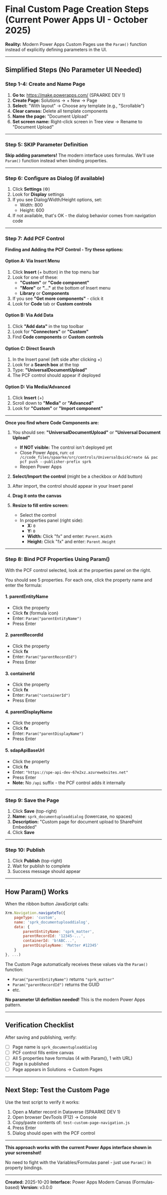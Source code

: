 # Final Custom Page Creation Steps (Current Power Apps UI - October 2025)

**Reality:** Modern Power Apps Custom Pages use the `Param()` function instead of explicitly defining parameters in the UI.

---

## Simplified Steps (No Parameter UI Needed)

### Step 1-4: Create and Name Page

1. **Go to:** https://make.powerapps.com/ (SPAARKE DEV 1)
2. **Create Page:** Solutions → + New → Page
3. **Select:** "With layout" → Choose any template (e.g., "Scrollable")
4. **Clear canvas:** Delete all template components
5. **Name the page:** "Document Upload"
6. **Set screen name:** Right-click screen in Tree view → Rename to "Document Upload"

---

### Step 5: SKIP Parameter Definition

**Skip adding parameters!** The modern interface uses formulas. We'll use `Param()` function instead when binding properties.

---

### Step 6: Configure as Dialog (if available)

1. Click **Settings** (⚙️)
2. Look for **Display** settings
3. If you see Dialog/Width/Height options, set:
   - Width: 800
   - Height: 600
4. If not available, that's OK - the dialog behavior comes from navigation code

---

### Step 7: Add PCF Control

**Finding and Adding the PCF Control - Try these options:**

#### Option A: Via Insert Menu
1. Click **Insert** (+ button) in the top menu bar
2. Look for one of these:
   - **"Custom"** or **"Code component"**
   - **"More"** or **"..."** at the bottom of Insert menu
   - **Library** or **Components**
3. If you see **"Get more components"** - click it
4. Look for **Code** tab or **Custom controls**

#### Option B: Via Add Data
1. Click **"Add data"** in the top toolbar
2. Look for **"Connectors"** or **"Custom"**
3. Find **Code components** or **Custom controls**

#### Option C: Direct Search
1. In the Insert panel (left side after clicking +)
2. Look for a **Search box** at the top
3. Type: **"UniversalDocumentUpload"**
4. The PCF control should appear if deployed

#### Option D: Via Media/Advanced
1. Click **Insert** (+)
2. Scroll down to **"Media"** or **"Advanced"**
3. Look for **"Custom"** or **"Import component"**

---

**Once you find where Code Components are:**

1. You should see: **"UniversalDocumentUpload"** or **"Universal Document Upload"**
   - **If NOT visible:** The control isn't deployed yet
   - Close Power Apps, run: `cd /c/code_files/spaarke/src/controls/UniversalQuickCreate && pac pcf push --publisher-prefix sprk`
   - Reopen Power Apps

2. **Select/Import the control** (might be a checkbox or Add button)

3. After import, the control should appear in your Insert panel

4. **Drag it onto the canvas**

5. **Resize to fill entire screen:**
   - Select the control
   - In properties panel (right side):
     - **X:** `0`
     - **Y:** `0`
     - **Width:** Click "fx" and enter: `Parent.Width`
     - **Height:** Click "fx" and enter: `Parent.Height`

---

### Step 8: Bind PCF Properties Using Param()

With the PCF control selected, look at the properties panel on the right.

You should see 5 properties. For each one, click the property name and enter the formula:

#### 1. parentEntityName
- Click the property
- Click **fx** (formula icon)
- Enter: `Param("parentEntityName")`
- Press Enter

#### 2. parentRecordId
- Click the property
- Click **fx**
- Enter: `Param("parentRecordId")`
- Press Enter

#### 3. containerId
- Click the property
- Click **fx**
- Enter: `Param("containerId")`
- Press Enter

#### 4. parentDisplayName
- Click the property
- Click **fx**
- Enter: `Param("parentDisplayName")`
- Press Enter

#### 5. sdapApiBaseUrl
- Click the property
- Click **fx**
- Enter: `"https://spe-api-dev-67e2xz.azurewebsites.net"`
- Press Enter
- **Note:** No `/api` suffix - the PCF control adds it internally

---

### Step 9: Save the Page

1. Click **Save** (top-right)
2. **Name:** `sprk_documentuploaddialog` (lowercase, no spaces)
3. **Description:** "Custom page for document upload to SharePoint Embedded"
4. Click **Save**

---

### Step 10: Publish

1. Click **Publish** (top-right)
2. Wait for publish to complete
3. Success message should appear

---

## How Param() Works

When the ribbon button JavaScript calls:
```javascript
Xrm.Navigation.navigateTo({
    pageType: 'custom',
    name: 'sprk_documentuploaddialog',
    data: {
        parentEntityName: 'sprk_matter',
        parentRecordId: '12345-...',
        containerId: 'b!ABC...',
        parentDisplayName: 'Matter #12345'
    }
}, ...)
```

The Custom Page automatically receives these values via the `Param()` function:
- `Param("parentEntityName")` returns `"sprk_matter"`
- `Param("parentRecordId")` returns the GUID
- etc.

**No parameter UI definition needed!** This is the modern Power Apps pattern.

---

## Verification Checklist

After saving and publishing, verify:

- [ ] Page name is `sprk_documentuploaddialog`
- [ ] PCF control fills entire canvas
- [ ] All 5 properties have formulas (4 with Param(), 1 with URL)
- [ ] Page is published
- [ ] Page appears in Solutions → Custom Pages

---

## Next Step: Test the Custom Page

Use the test script to verify it works:

1. Open a Matter record in Dataverse (SPAARKE DEV 1)
2. Open browser DevTools (F12) → Console
3. Copy/paste contents of: `test-custom-page-navigation.js`
4. Press Enter
5. Dialog should open with the PCF control

---

**This approach works with the current Power Apps interface shown in your screenshot!**

No need to fight with the Variables/Formulas panel - just use `Param()` in property bindings.

---

**Created:** 2025-10-20
**Interface:** Power Apps Modern Canvas (Formulas-based)
**Version:** v3.0.0
